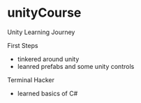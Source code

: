# unityCourse
Unity Learning Journey

First Steps
- tinkered around unity
- leanred prefabs and some unity controls

Terminal Hacker
- learned basics of C#
